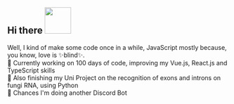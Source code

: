 ## Hi there <img src="https://media.giphy.com/media/8lPQQ6UsC1uXllpa40/giphy.gif" width="60" height="60">

Well, I kind of make some code once in a while, JavaScript mostly because, you know, love is ✨blind✨. <br>
🌿 Currently working on 100 days of code, improving my Vue.js, React.js and TypeScript skills <br>
🍄 Also finishing my Uni Project on the recognition of exons and introns on fungi RNA, using Python <br>
🤖 Chances I'm doing another Discord Bot <br>




<!--
**sarahanduca/sarahanduca** is a ✨ _special_ ✨ repository because its `README.md` (this file) appears on your GitHub profile.

Here are some ideas to get you started:

- 🔭 I’m currently working on ...
- 🌱 I’m currently learning ...
- 👯 I’m looking to collaborate on ...
- 🤔 I’m looking for help with ...
- 💬 Ask me about ...
- 📫 How to reach me: ...
- 😄 Pronouns: ...
- ⚡ Fun fact: ...
-->
